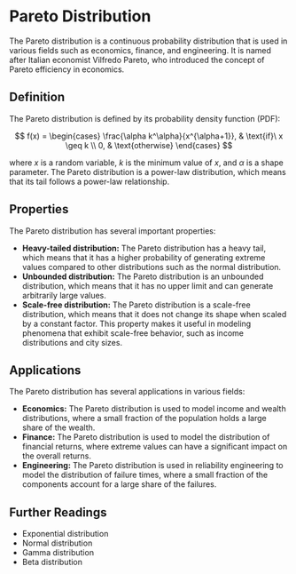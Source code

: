 # Pareto Distribution

The Pareto distribution is a continuous probability distribution that is used in various fields such as economics, finance, and engineering. It is named after Italian economist Vilfredo Pareto, who introduced the concept of Pareto efficiency in economics. 

## Definition

The Pareto distribution is defined by its probability density function (PDF):

$$
f(x) = \begin{cases}
      \frac{\alpha k^\alpha}{x^{\alpha+1}}, & \text{if}\ x \geq k \\
      0, & \text{otherwise}
    \end{cases}
$$

where $x$ is a random variable, $k$ is the minimum value of $x$, and $\alpha$ is a shape parameter. The Pareto distribution is a power-law distribution, which means that its tail follows a power-law relationship.

## Properties

The Pareto distribution has several important properties:

- **Heavy-tailed distribution:** The Pareto distribution has a heavy tail, which means that it has a higher probability of generating extreme values compared to other distributions such as the normal distribution.
- **Unbounded distribution:** The Pareto distribution is an unbounded distribution, which means that it has no upper limit and can generate arbitrarily large values.
- **Scale-free distribution:** The Pareto distribution is a scale-free distribution, which means that it does not change its shape when scaled by a constant factor. This property makes it useful in modeling phenomena that exhibit scale-free behavior, such as income distributions and city sizes.

## Applications

The Pareto distribution has several applications in various fields:

- **Economics:** The Pareto distribution is used to model income and wealth distributions, where a small fraction of the population holds a large share of the wealth.
- **Finance:** The Pareto distribution is used to model the distribution of financial returns, where extreme values can have a significant impact on the overall returns.
- **Engineering:** The Pareto distribution is used in reliability engineering to model the distribution of failure times, where a small fraction of the components account for a large share of the failures.

## Further Readings

- Exponential distribution
- Normal distribution
- Gamma distribution
- Beta distribution
